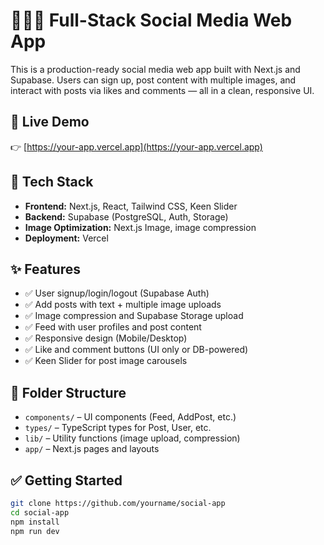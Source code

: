 # 🧑‍🤝‍🧑 Full-Stack Social Media Web App

This is a production-ready social media web app built with Next.js and Supabase. Users can sign up, post content with multiple images, and interact with posts via likes and comments — all in a clean, responsive UI.

## 🚀 Live Demo

👉 [https://your-app.vercel.app](https://your-app.vercel.app)

## 🔧 Tech Stack

- **Frontend:** Next.js, React, Tailwind CSS, Keen Slider
- **Backend:** Supabase (PostgreSQL, Auth, Storage)
- **Image Optimization:** Next.js Image, image compression
- **Deployment:** Vercel

## ✨ Features

- ✅ User signup/login/logout (Supabase Auth)
- ✅ Add posts with text + multiple image uploads
- ✅ Image compression and Supabase Storage upload
- ✅ Feed with user profiles and post content
- ✅ Responsive design (Mobile/Desktop)
- ✅ Like and comment buttons (UI only or DB-powered)
- ✅ Keen Slider for post image carousels

## 📁 Folder Structure

- `components/` – UI components (Feed, AddPost, etc.)
- `types/` – TypeScript types for Post, User, etc.
- `lib/` – Utility functions (image upload, compression)
- `app/` – Next.js pages and layouts

## ✅ Getting Started

```bash
git clone https://github.com/yourname/social-app
cd social-app
npm install
npm run dev
```
